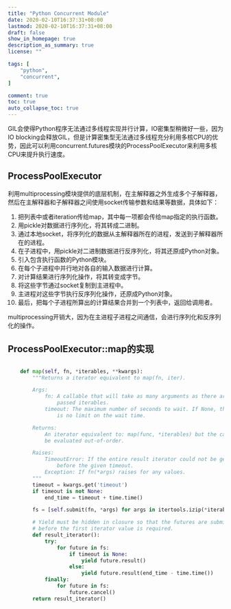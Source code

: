 ```yaml
---
title: "Python Concurrent Module"
date: 2020-02-10T16:37:31+08:00
lastmod: 2020-02-10T16:37:31+08:00
draft: false
show_in_homepage: true
description_as_summary: true
license: ""

tags: [
    "python",
    "concurrent",
]

comment: true
toc: true
auto_collapse_toc: true
---
```


GIL会使得Python程序无法通过多线程实现并行计算，IO密集型稍微好一些，因为IO blocking会释放GIL，但是计算密集型无法通过多线程充分利用多核CPU的优势，因此可以利用concurrent.futures模块的ProcessPoolExecutor来利用多核CPU来提升执行速度。

## ProcessPoolExecutor

利用multiprocessing模块提供的底层机制，在主解释器之外生成多个子解释器，然后在主解释器和子解释器之间使用socket传输参数和结果等数据，具体如下：

1. 把列表中或者iteration传给map，其中每一项都会传给map指定的执行函数。
2. 用pickle对数据进行序列化，将其转成二进制。
3. 通过本地socket，将序列化的数据从主解释器所在的进程，发送到子解释器所在的进程。
4. 在子进程中，用pickle对二进制数据进行反序列化，将其还原成Python对象。
5. 引入包含执行函数的Python模块。
6. 在每个子进程中并行地对各自的输入数据进行计算。
7. 对计算结果进行序列化操作，将其转变成字节。
8. 将这些字节通过socket复制到主进程中。
9. 主进程对这些字节执行反序列化操作，还原成Python对象。
10. 最后，把每个子进程所算出的计算结果合并到一个列表中，返回给调用者。

multiprocessing开销大，因为在主进程子进程之间通信，会进行序列化和反序列化的操作。

## ProcessPoolExecutor::map的实现

```python

    def map(self, fn, *iterables, **kwargs):
        """Returns a iterator equivalent to map(fn, iter).

        Args:
            fn: A callable that will take as many arguments as there are
                passed iterables.
            timeout: The maximum number of seconds to wait. If None, then there
                is no limit on the wait time.

        Returns:
            An iterator equivalent to: map(func, *iterables) but the calls may
            be evaluated out-of-order.

        Raises:
            TimeoutError: If the entire result iterator could not be generated
                before the given timeout.
            Exception: If fn(*args) raises for any values.
        """
        timeout = kwargs.get('timeout')
        if timeout is not None:
            end_time = timeout + time.time()

        fs = [self.submit(fn, *args) for args in itertools.izip(*iterables)]

        # Yield must be hidden in closure so that the futures are submitted
        # before the first iterator value is required.
        def result_iterator():
            try:
                for future in fs:
                    if timeout is None:
                        yield future.result()
                    else:
                        yield future.result(end_time - time.time())
            finally:
                for future in fs:
                    future.cancel()
        return result_iterator()
```